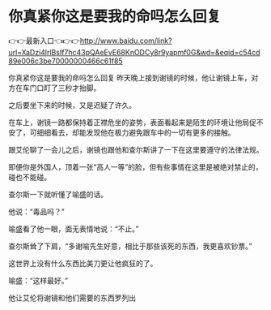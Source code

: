 # 你真紧你这是要我的命吗怎么回复

👉👉最新入口👈👉👉http://www.baidu.com/link?url=XaDzi4lrlBsIf7hc43pQAeEvE68KnODCy8r9yapmf0G&wd=&eqid=c54cd89e006c3be70000000466c61f85

你真紧你这是要我的命吗怎么回复
昨天晚上接到谢镜的时候，他让谢镜上车，对方在车门口盯了三秒才抬脚。

之后要坐下来的时候，又是迟疑了许久。

在车上，谢镜一路都保持着正襟危坐的姿势，表面看起来是陌生的环境让他局促不安了，可细细看去，却能发现他在极力避免跟车中的一切有更多的接触。

跟艾伦聊了一会儿之后，谢镜也跟他和查尔斯讲了一下在这里要遵守的法律法规。

即便你是外国人，顶着一张“高人一等”的脸，但有些事情在这里是被绝对禁止的，碰也不能碰。

查尔斯一下就听懂了喻盛的话。

他说：“毒品吗？”

喻盛看了他一眼，面无表情地说：“不止。”

查尔斯耸了下肩，“多谢喻先生好意，相比于那些该死的东西，我更喜欢钞票。”

这世界上没有什么东西比美刀更让他疯狂的了。

喻盛：“这样最好。”

他让艾伦将谢镜和他们需要的东西罗列出

